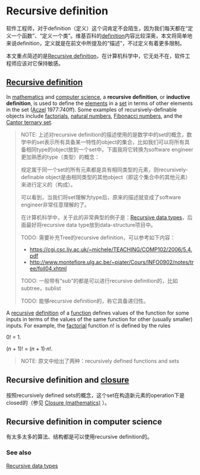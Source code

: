 # Recursive definition

软件工程师，对于definition（定义）这个词肯定不会陌生，因为我们每天都在“定义一个函数”、“定义一个类”。维基百科的[definition](https://en.wikipedia.org/wiki/Definition)内容比较深奥，本文将简单地来说definition，定义就是在前文中所提及的“描述”，不过定义有着更多限制。

本文重点简述的是[Recursive definition](https://en.wikipedia.org/wiki/Recursive_definition)，在计算机科学中，它无处不在，软件工程师应该对它保持敏感。

## [Recursive definition](https://en.wikipedia.org/wiki/Recursive_definition)

In [mathematics](https://en.wikipedia.org/wiki/Mathematics) and [computer science](https://en.wikipedia.org/wiki/Computer_science), a **recursive definition**, or **inductive definition**, is used to define the [elements](https://en.wikipedia.org/wiki/Element_(mathematics)) in a [set](https://en.wikipedia.org/wiki/Set_(mathematics)) in terms of other elements in the set ([Aczel](https://en.wikipedia.org/wiki/Peter_Aczel) 1977:740ff). Some examples of recursively-definable objects include [factorials](https://en.wikipedia.org/wiki/Factorial), [natural numbers](https://en.wikipedia.org/wiki/Natural_number), [Fibonacci numbers](https://en.wikipedia.org/wiki/Fibonacci_number), and the [Cantor ternary set](https://en.wikipedia.org/wiki/Cantor_set).

> NOTE: 上述对recursive definition的描述使用的是数学中的set的概念，数学中的set表示所有具备某一特性的object的集合，比如我们可以将所有具备相同type的object放到一个set中。下面我将它转换为software engineer更加熟悉的type（类型）的概念：
>
> 规定属于同一个set的所有元素都是具有相同类型的元素，则recursively-definable object是由相同类型的其他object（即这个集合中的其他元素）来进行定义的（构成）。
>
> 可以看到，当我们将set理解为type后，原来的描述就变成了software engineer非常任意理解的了。
>
> 在计算机科学中，关于此的非常典型的例子是：[Recursive data types](https://en.wikipedia.org/wiki/Recursive_data_type)，后面最好将recursive data type放到data-structure项目中。
>
> TODO: 需要补充Tree的recursive definition，可以参考如下内容：
>
> - https://cgi.csc.liv.ac.uk/~michele/TEACHING/COMP102/2006/5.4.pdf
> - http://www.montefiore.ulg.ac.be/~piater/Cours/INFO0902/notes/tree/foil04.xhtml
>
> TODO: 一般带有“sub”的都是可以进行recursive definition的，比如subtree，sublist
>
> TODO: 能够recursive definition的，称它具备递归性。

A [recursive](https://en.wikipedia.org/wiki/Recursive) [definition](https://en.wikipedia.org/wiki/Definition) of a [function](https://en.wikipedia.org/wiki/Function_(mathematics)) defines values of the function for some inputs in terms of the values of the same function for other (usually smaller) inputs. For example, the [factorial](https://en.wikipedia.org/wiki/Factorial) function *n*! is defined by the rules

0! = 1.

(*n* + 1)! = (*n* + 1)·*n*!.

> NOTE: 原文中给出了两种：recursively defined functions and sets

## Recursive definition and [closure](https://en.wikipedia.org/wiki/Closure_(mathematics)) 

按照recursively defined sets的概念，这个set在构造新元素的operation下是closed的（参见 [Closure (mathematics)](https://en.wikipedia.org/wiki/Closure_(mathematics)) ）。



## Recursive definition in computer science

有太多太多的算法、结构都是可以使用recursive definition的。

### See also

[Recursive data types](https://en.wikipedia.org/wiki/Recursive_data_type)